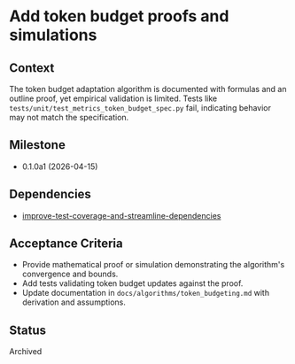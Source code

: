 # Add token budget proofs and simulations

## Context
The token budget adaptation algorithm is documented with formulas and an
outline proof, yet empirical validation is limited. Tests like
`tests/unit/test_metrics_token_budget_spec.py` fail, indicating behavior may
not match the specification.

## Milestone

- 0.1.0a1 (2026-04-15)

## Dependencies

- [improve-test-coverage-and-streamline-dependencies](improve-test-coverage-and-streamline-dependencies.md)

## Acceptance Criteria
- Provide mathematical proof or simulation demonstrating the algorithm's convergence and bounds.
- Add tests validating token budget updates against the proof.
- Update documentation in `docs/algorithms/token_budgeting.md` with derivation and assumptions.

## Status
Archived
